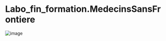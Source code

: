 # Labo_fin_formation.MedecinsSansFrontiere

![image](https://github.com/user-attachments/assets/170db012-3062-48c4-9e12-88afeb729c65)

